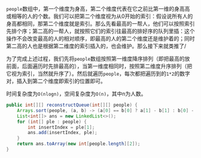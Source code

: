 `people`数组中，第一个维度为身高，第二个维度代表在它之前比第一维的身高高或相等的人的个数。我们可以把第二个维度视为从0开始的索引：假设说所有人的身高都相同，那第二个维度就是索引。那么先看最高的一帮人，他们可以按照索引先排个序；第二高的一帮人，就按照它们的索引往最高的排好序的队列里插：这个操作不会改变最高的人的相对顺序，即最高的人的第二个维度还是维护着的；同时第二高的人也是根据第二维度的索引插入的，也会维护。那么接下来就类推了/

为了完成上述过程，我们先将`people`数组按照第一维度降序排列（即把最高的放前面，后面遍历时先排最高的），当第一维度相同时，按照第二维度升序排列（把它视为索引，当然就升序了）。然后就遍历`people`，每次都把遍历到的`1*2`的数字对，插入到第二个维度即索引的位置即可。

时间复杂度为`O(nlogn)`，空间复杂度为`O(n)`，其中n为人数。

```java
public int[][] reconstructQueue(int[][] people) {
    Arrays.sort(people, (a, b) -> (a[0] == b[0] ? a[1] - b[1] : b[0] - a[0]));
    List<int[]> ans = new LinkedList<>();
    for (int[] ple : people) {
        int insertIndex = ple[1];
        ans.add(insertIndex, ple);
    }
    return ans.toArray(new int[people.length][2]);
}
```
